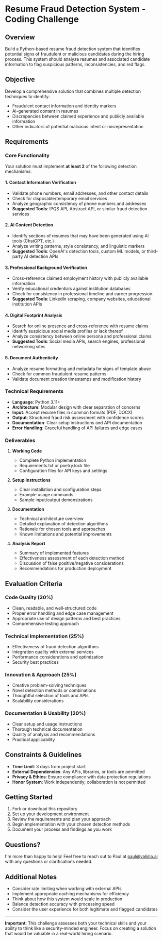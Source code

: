 # Resume Fraud Detection System - Coding Challenge

## Overview

Build a Python-based resume fraud detection system that identifies potential signs of fraudulent or malicious candidates during the hiring process. This system should analyze resumes and associated candidate information to flag suspicious patterns, inconsistencies, and red flags.

## Objective

Develop a comprehensive solution that combines multiple detection techniques to identify:
- Fraudulent contact information and identity markers
- AI-generated content in resumes
- Discrepancies between claimed experience and publicly available information
- Other indicators of potential malicious intent or misrepresentation

## Requirements

### Core Functionality

Your solution must implement **at least 2** of the following detection mechanisms:

#### 1. Contact Information Verification
- Validate phone numbers, email addresses, and other contact details
- Check for disposable/temporary email services
- Analyze geographic consistency of phone numbers and addresses
- **Suggested Tools**: IPQS API, Abstract API, or similar fraud detection services

#### 2. AI Content Detection
- Identify sections of resumes that may have been generated using AI tools (ChatGPT, etc.)
- Analyze writing patterns, style consistency, and linguistic markers
- **Suggested Tools**: OpenAI's detection tools, custom ML models, or third-party AI detection APIs

#### 3. Professional Background Verification
- Cross-reference claimed employment history with publicly available information
- Verify educational credentials against institution databases
- Check for consistency in professional timeline and career progression
- **Suggested Tools**: LinkedIn scraping, company websites, educational institution APIs

#### 4. Digital Footprint Analysis
- Search for online presence and cross-reference with resume claims
- Identify suspicious social media profiles or lack thereof
- Analyze consistency between online persona and professional claims
- **Suggested Tools**: Social media APIs, search engines, professional networking sites

#### 5. Document Authenticity
- Analyze resume formatting and metadata for signs of template abuse
- Check for common fraudulent resume patterns
- Validate document creation timestamps and modification history

### Technical Requirements

- **Language**: Python 3.11+
- **Architecture**: Modular design with clear separation of concerns
- **Input**: Accept resume files in common formats (PDF, DOCX)
- **Output**: Structured fraud risk assessment with confidence scores
- **Documentation**: Clear setup instructions and API documentation
- **Error Handling**: Graceful handling of API failures and edge cases

### Deliverables

1. **Working Code**
   - Complete Python implementation
   - Requirements.txt or poetry.lock file
   - Configuration files for API keys and settings

2. **Setup Instructions**
   - Clear installation and configuration steps
   - Example usage commands
   - Sample input/output demonstrations

3. **Documentation**
   - Technical architecture overview
   - Detailed explanation of detection algorithms
   - Rationale for chosen tools and approaches
   - Known limitations and potential improvements

4. **Analysis Report**
   - Summary of implemented features
   - Effectiveness assessment of each detection method
   - Discussion of false positive/negative considerations
   - Recommendations for production deployment

## Evaluation Criteria

### Code Quality (30%)
- Clean, readable, and well-structured code
- Proper error handling and edge case management
- Appropriate use of design patterns and best practices
- Comprehensive testing approach

### Technical Implementation (25%)
- Effectiveness of fraud detection algorithms
- Integration quality with external services
- Performance considerations and optimization
- Security best practices

### Innovation & Approach (25%)
- Creative problem-solving techniques
- Novel detection methods or combinations
- Thoughtful selection of tools and APIs
- Scalability considerations

### Documentation & Usability (20%)
- Clear setup and usage instructions
- Thorough technical documentation
- Quality of analysis and recommendations
- Practical applicability

## Constraints & Guidelines

- **Time Limit**: 3 days from project start
- **External Dependencies**: Any APIs, libraries, or tools are permitted
- **Privacy & Ethics**: Ensure compliance with data protection regulations
- **Honor System**: Work independently; collaboration is not permitted


## Getting Started

1. Fork or download this repository
2. Set up your development environment
3. Review the requirements and plan your approach
4. Begin implementation with your chosen detection methods
5. Document your process and findings as you work

## Questions?

I'm more than happy to help! Feel free to reach out to Paul at paul@validia.ai with any questions or clarifications needed.

## Additional Notes

- Consider rate limiting when working with external APIs
- Implement appropriate caching mechanisms for efficiency
- Think about how this system would scale in production
- Balance detection accuracy with processing speed
- Consider the user experience for both legitimate and flagged candidates

---

**Important**: This challenge assesses both your technical skills and your ability to think like a security-minded engineer. Focus on creating a solution that would be valuable in a real-world hiring scenario.
